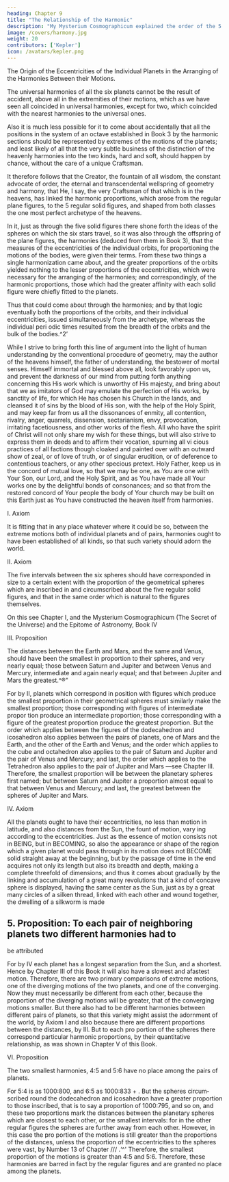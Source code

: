```yaml
---
heading: Chapter 9
title: "The Relationship of the Harmonic"
description: "My Mysterium Cosmographicum explained the order of the 5 solids in the world"
image: /covers/harmony.jpg
weight: 20
contributors: ['Kepler']
icon: /avatars/kepler.png
---
```



The Origin of the Eccentricities of the Individual Planets in the Arranging of the Harmonies Between their Motions.


The universal harmonies of all the six planets cannot be the result of accident, above all in the extremities of their motions, which as we have seen all coincided in universal harmonies, except for two, which coincided with the nearest harmonies to the universal ones.

Also it is much less possible for it to come about accidentally that all the positions in the system of an octave established in Book 3 by the harmonic sections should be represented by extremes of the motions of the planets; and least likely of all that the very subtle business of the distinction of the heavenly harmonies into the two kinds, hard and soft, should happen by chance, without the care of a unique Craftsman. 

It therefore follows that the Creator, the fountain of all wisdom, the constant advocate of order, the eternal and transcendental wellspring of geometry and harmony, that He, I say, the very Craftsman of that which is in the heavens, has linked the harmonic proportions, which arose from the regular plane figures, to the 5 regular solid figures, and shaped from both classes the one most perfect archetype of the heavens. 

In it, just as through the five solid figures there shone forth the ideas of the spheres on which the six stars travel,
so it was also through the offspring of the plane figures, the harmonies (deduced from them in Book 3), that the measures of the eccentricities of the individual orbits, for proportioning the motions of the bodies, were given their terms. From these two things a single harmonization came about, and the greater proportions of the orbits yielded nothing to the lesser proportions of the eccentricities, which were necessary for the arranging of the harmonies; and correspondingly, of the harmonic proportions, those which had the greater affinity with each solid figure were chiefly fitted to the planets. 

Thus that could come about through the harmonies; and by that logic eventually both the proportions of the orbits, and their individual eccentricities, issued simultaneously from the archetype, whereas the individual peri­
odic times resulted from the breadth of the orbits and the bulk of the bodies.^2’

While I strive to bring forth this line of argument into the light of human understanding by the conventional procedure of geometry, may the author of the heavens himself, the father of understanding, the bestower of mortal senses. Himself immortal and blessed above all, look favorably upon us, and prevent the darkness of our mind from putting forth anything concerning this His work which is unworthy of His majesty, and bring about that we as imitators of God may emulate the perfection of His works, by sanctity of life, for which He has chosen his Church in the lands, and cleansed it of sins by the blood of His son, with the help of the Holy Spirit, and may keep far from us all the dissonances of enmity, all contention, rivalry, anger, quarrels, dissension, sectarianism, envy, provocation, irritating facetiousness, and other works of the flesh. All who have the spirit of Christ will not only share my wish for these things, but will also strive to
express them in deeds and to affirm their vocation, spurning all vi­
cious practices of all factions though cloaked and painted over with
an outward show of zeal, or of love of truth, or of singular erudition,
or of deference to contentious teachers, or any other specious pretext. Holy Father, keep us in the concord of mutual love, so that we may be one, as You are one with Your Son, our Lord, and the Holy Spirit, and as You have made all Your works one by the delightful bonds of consonances; and so that from the restored concord of Your people
the body of Your church may be built on this Earth just as You have
constructed the heaven itself from harmonies.

<!-- APrio ri Arguments'^* -->

I. Axiom

It is fitting that in any place whatever where it could be so, between
the extreme motions both of individual planets and of pairs, harmonies
ought to have been established of all kinds, so that such variety should
adorn the world.

II. Axiom

The five intervals between the six spheres should have corresponded
in size to a certain extent with the proportion of the geometrical spheres
which are inscribed in and circumscribed about the five regular solid
figures, and that in the same order which is natural to the figures
themselves.


On this see Chapter I, and the Mysterium Cosmographicum (The Secret
of the Universe) and the Epitome of Astronomy, Book IV

III. Proposition

The distances between the Earth and Mars, and the same and Venus,
should have been the smallest in proportion to their spheres, and very
nearly equal; those between Saturn and Jupiter and between Venus
and Mercury, intermediate and again nearly equal; and that between
Jupiter and Mars the greatest.^®"

For by II, planets which correspond in position with figures which produce
the smallest proportion in their geometrical spheres must similarly make the
smallest proportion; those corresponding with figures of intermediate propor­
tion produce an intermediate proportion; those corresponding with a figure of
the greatest proportion produce the greatest proportion. But the order which
applies between the figures of the dodecahedron and icosahedron also applies
between the pairs of planets, one of Mars and the Earth, and the other of the
Earth and Venus; and the order which applies to the cube and octahedron also
applies to the pair of Saturn and Jupiter and the pair of Venus and Mercury;
and last, the order which applies to the Tetrahedron also applies to the pair
of Jupiter and Mars —see Chapter III. Therefore, the smallest proportion will
be between the planetary spheres first named; but between Saturn and Jupiter
a proportion almost equal to that between Venus and Mercury; and last, the
greatest between the spheres of Jupiter and Mars.

IV. Axiom

All the planets ought to have their eccentricities, no less than motion
in latitude, and also distances from the Sun, the fount of motion, vary­
ing according to the eccentricities.
Just as the essence of motion consists not in BEING, but in BECOMING,
so also the appearance or shape of the region which a given planet would pass
through in its motion does not BECOME solid straight away at the beginning,
but by the passage of time in the end acquires not only its length but also its
breadth and depth, making a complete threefold of dimensions; and thus it comes
about gradually by the linking and accumulation of a great many revolutions
that a kind of concave sphere is displayed, having the same center as the Sun,
just as by a great many circles of a silken thread, linked with each other and
wound together, the dwelling of a silkworm is made

## 5. Proposition: To each pair of neighboring planets two different harmonies had to
be attributed

For by IV each planet has a longest separation from the Sun, and a shortest.
Hence by Chapter III of this Book it will also have a slowest and afastest motion.
Therefore, there are two primary comparisons of extreme motions, one of the
diverging motions of the two planets, and one of the converging. Now they must
necessarily be different from each other, because the proportion of the diverging
motions will be greater, that of the converging motions smaller. But there also
had to be different harmonies between different pairs of planets, so that this
variety might assist the adornment of the world, by Axiom I and also because
there are different proportions between the distances, by III. But to each pro­
portion of the spheres there correspond particular harmonic proportions, by
their quantitative relationship, as was shown in Chapter V of this Book.

VI. Proposition

The two smallest harmonies, 4:5 and 5:6 have no place among the pairs
of planets.

For 5:4 is as 1000:800, and 6:5 as 1000:833 + . But the spheres circum­
scribed round the dodecahedron and icosahedron have a greater proportion to
those inscribed, that is to say a proportion of 1000:795, and so on, and these
two proportions mark the distances between the planetary spheres which are
closest to each other, or the smallest intervals: for in the other regular figures
the spheres are further away from each other. However, in this case the pro­
portion of the motions is still greater than the proportions of the distances, unless
the proportion of the eccentricities to the spheres were vast, by Number 13 of
Chapter /// .‘^' Therefore, the smallest proportion of the motions is greater than
4:5 and 5:6. Therefore, these harmonies are barred in fact by the regular figures
and are granted no place among the planets.

